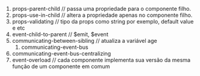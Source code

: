 1. props-parent-child  // passa uma propriedade para o componente filho.
1. props-use-in-child // altera a propriedade apenas no componente filho.
1. props-validating   // tipo da props como string por exemplo, default value e etc
1. event-child-to-parent    // $emit, $event
1. communicating-between-sibling  // atualiza a variável age
    1. communicating-event-bus
1. communicating-event-bus-centralizing
1. event-overload   // cada componente implementa sua versão da mesma função de um componente em comum


